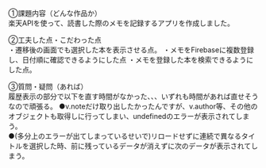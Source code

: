 ①課題内容（どんな作品か）  
楽天APIを使って、読書した際のメモを記録するアプリを作成しました。

②工夫した点・こだわった点  
・遷移後の画面でも選択した本を表示させる点。
・メモをFirebaseに複数登録し、日付順に確認できるようにした点
・メモを登録した本を検索できるようにした点。

③質問・疑問（あれば）  
履歴表示の部分で以下を直す時間がなかった、、、いずれも時間があれば直せそうなので頑張る。
●v.noteだけ取り出したかったんですが、v.author等、その他のオブジェクトも取得しに行ってしまい、undefinedのエラーが表示されてしまう。  
●(多分上のエラーが出てしまっているせいで)リロードせずに連続で異なるタイトルを選択した時、前に残っているデータが消えずに次のデータが表示されてしまう。  

